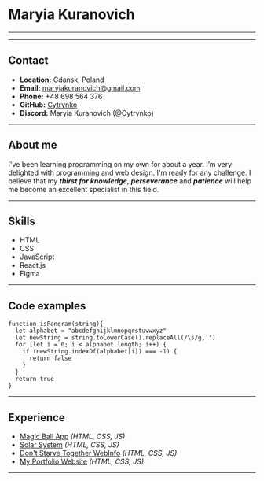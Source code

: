 # Maryia Kuranovich
*****
*****

## Contact
* **Location:** Gdansk, Poland
* **Email:** maryiakuranovich@gmail.com
* **Phone:** +48 698 564 376
* **GitHub:** [Cytrynko](https://github.com/Cytrynko)
* **Discord:** Maryia Kuranovich (@Cytrynko)

*****

## About me
I've been learning programming on my own for about a year. I’m very delighted with programming and web
design. I'm ready for any challenge. I believe that my ***thirst for knowledge***, ***perseverance*** and ***patience*** will help me become an excellent specialist in this field.

*****

## Skills
* HTML
* CSS
* JavaScript
* React.js
* Figma

*****

## Code examples
```
function isPangram(string){
  let alphabet = "abcdefghijklmnopqrstuvwxyz"
  let newString = string.toLowerCase().replaceAll(/\s/g,'')
  for (let i = 0; i < alphabet.length; i++) {
    if (newString.indexOf(alphabet[i]) === -1) {
      return false
    }
  }
  return true
}
```

*****

## Experience
* [Magic Ball App](https://github.com/Cytrynko/magic-ball-app) *(HTML, CSS, JS)*
* [Solar System](https://github.com/Cytrynko/solar-system) *(HTML, CSS, JS)*
* [Don't Starve Together WebInfo](https://github.com/Cytrynko/dont-starve-together-info-website) *(HTML, CSS, JS)*
* [My Portfolio Website](https://github.com/Cytrynko/Maryia-Kuranovich-Portfolio-Website) *(HTML, CSS, JS)*

*****